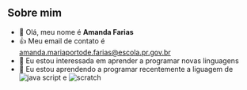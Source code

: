 ## Sobre mim 


- 👋 Olá, meu nome é **Amanda Farias**
- :+1: Meu email de contato é amanda.mariaportode.farias@escola.pr.gov.br
- 👀 Eu estou interessada em aprender a programar novas linguagens 
- 🌱 Eu estou aprendendo a programar recentemente a liguagem de ![java script](https://img.shields.io/badge/JavaScript-323330?style=for-the-badge&logo=javascript&logoColor=F7DF1E) e ![scratch](https://img.shields.io/badge/Scratch-4D97FF?style=for-the-badge&logo=Scratch&logoColor=white)
